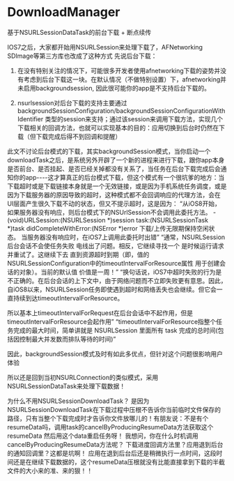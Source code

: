 # DownloadManager
基于NSURLSessionDataTask的前台下载 + 断点续传

IOS7之后，大家都开始用NSURLSession来处理下载了，AFNetworking SDImage等第三方库也改成了这种方式
先说后台下载：

1. 在没有特别关注的情况下，可能很多开发者使用afnetworking下载的姿势并没有考虑到后台下载这一块。在默认情况（不做特别设置）下，afnetworking并未启用backgroundsession, 因此很可能你的app是不支持后台下载的。

2. nsurlsession对后台下载的支持主要通过 backgroundSessionConfiguration/backgroundSessionConfigurationWithIdentifier 类型的session来支持；通过该session来调用下载方法，实现几个下载相关的回调方法，也就可以实现基本的目的：应用切换到后台时仍然在下载（但下载完成后得不到回调和提醒）

此文不讨论后台模式的下载，其实backgroundSession模式，当你启动一个downloadTask之后，是系统另外开辟了一个新的进程来进行下载，跟你app本身是否前台、是否挂起、是否已经关掉都没有关系了，当任务在后台下载完成后会通知你的app----这才算真正的后台模式下载，但这个模式有一个很坑爹的地方：当下载超时或是下载链接本身就是一个无效链接，或是因为手机系统任务调度，或是因为下载服务器的原因导致的超时，这种模式都不会回调响应的代理方法，会在UI层面产生很久下载不动的状态，但又不提示超时，这是因为：
“从iOS8开始，如果服务器没有响应，则后台模式下的NSUrlSession不会调用此委托方法。 -(void)URLSession:(NSURLSession *)session task:(NSURLSessionTask *)task didCompleteWithError:(NSError *)error
下载/上传无限期保持空闲状态。 当服务器没有响应时，在iOS7上调用此委托时出错”
“通常，NSURLSession后台会话不会使任务失败   电线出了问题。相反，它继续寻找一个   是时候运行请求并重试了。这继续下去   直到资源超时到期（即，值的   NSURLSessionConfiguration中的timeoutIntervalForResource属性   用于创建会话的对象）。当前的默认值   价值是一周！”
“换句话说，iOS7中超时失败的行为是不正确的。在后台会话的上下文中，由于网络问题而不立即失败更有意思。因此，自iOS8以来，NSURLSession任务即使遇到超时和网络丢失也会继续。但它会一直持续到达timeoutIntervalForResource。

所以基本上timeoutIntervalForRequest在后台会话中不起作用，但是timeoutIntervalForResource会起作用”
“timeoutIntervalForResource指整个任务完成的最大时间，简单讲就是 NSURLSession 里面所有 task 完成的总时间(包括因控制最大并发数而排队等待的时间)”

因此，backgroundSession模式及时有如此多优点，但针对这个问题很影响用户体验

所以还是回到当初NSURLConnection的类似模式，采用NSURLSessionDataTask来处理下载数据！

为什么不用NSURLSessionDownloadTask？
是因为NSURLSessionDownloadTask在下载过程中压根不告诉你当前临时文件保存的路径，只有当整个下载完成时才告诉你文件放哪儿的！有朋友说：不是有个resumeData吗，调用task的cancelByProducingResumeData方法获取这个resumeData 然后用这个data重启任务呀！
我想问，你在什么时机调用cancelByProducingResumeData方法呢？ 下载进度回调方法里？应用退到后台的通知回调里？这都是坑啊！
应用在退到后台后还是稍微执行一点时间，这段时间还是在继续下载数据的，这个resumeData压根就没有比能直接拿到下载的半截文件的大小来的准、来的狠！！
